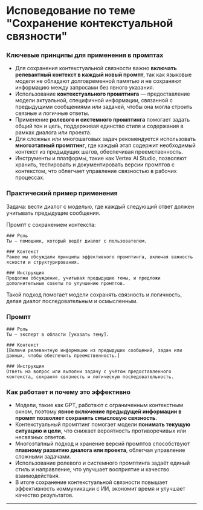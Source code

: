 Исповедование по теме "Сохранение контекстуальной связности"
=============================================================

### Ключевые принципы для применения в промптах

- Для сохранения контекстуальной связности важно **включать релевантный контекст в каждый новый промпт**, так как языковые модели не обладают долговременной памятью и не сохраняют информацию между запросами без явного указания.
- Использование **контекстуального промптинга** — предоставление модели актуальной, специфичной информации, связанной с предыдущими сообщениями или задачей, чтобы она могла строить связные и логичные ответы.
- Применение **ролевого и системного промптинга** помогает задать общий тон и цель, поддерживая единство стиля и содержания в рамках диалога или проекта.
- Для сложных или многошаговых задач рекомендуется использовать **многоэтапный промптинг**, где каждый этап содержит необходимый контекст из предыдущих шагов, обеспечивая преемственность.
- Инструменты и платформы, такие как Vertex AI Studio, позволяют хранить, тестировать и документировать версии промптов с контекстом, что облегчает управление связностью в рабочих процессах.


### Практический пример применения

Задача: вести диалог с моделью, где каждый следующий ответ должен учитывать предыдущие сообщения.

Промпт с сохранением контекста:

```
### Роль
Ты — помощник, который ведёт диалог с пользователем.

### Контекст
Ранее мы обсуждали принципы эффективного промптинга, включая важность ясности и структурирования.

### Инструкция
Продолжи обсуждение, учитывая предыдущие темы, и предложи дополнительные советы по улучшению промптов.
```

Такой подход помогает модели сохранять связность и логичность, делая диалог последовательным и осмысленным.

### Промпт

```
### Роль
Ты — эксперт в области [указать тему].

### Контекст
[Включи релевантную информацию из предыдущих сообщений, задач или данных, чтобы обеспечить преемственность.]

### Инструкция
Ответь на вопрос или выполни задачу с учётом предоставленного контекста, сохраняя связность и логическую последовательность.
```


### Как работает и почему это эффективно

- Модели, такие как GPT, работают с ограниченным контекстным окном, поэтому **явное включение предыдущей информации в промпт позволяет сохранять смысловую связность**.
- Контекстуальный промптинг помогает модели **понимать текущую ситуацию и цели**, что снижает вероятность противоречивых или несвязных ответов.
- Многоэтапный подход и хранение версий промптов способствуют **плавному развитию диалога или проекта**, облегчая управление сложными задачами.
- Использование ролевого и системного промптинга задаёт единый стиль и направление, что улучшает восприятие и качество взаимодействия.
- В итоге сохранение контекстуальной связности повышает эффективность коммуникации с ИИ, экономит время и улучшает качество результатов.

---
[^1]: https://habr.com/ru/articles/902330/

[^2]: https://courses.sberuniversity.ru/ai-education/6/4

[^3]: https://vc.ru/u/771698-kliment-vikulov/1611805-samyi-polnyi-gaid-po-prompt-inzhiniringu-ot-novichka-do-profi-za-odin-vecher

[^4]: https://www.hse.ru/edu/dpo/1019520835

[^5]: https://vc.ru/future/1898052-kak-pisatelyam-vyzhit-v-epokhe-ii-tehniki-promptinga-2025-goda

[^6]: https://www.pvsm.ru/ii/416842

[^7]: https://mnogobukof.com/prompt-inzhiniring-dlya-nachinayushchih/

[^8]: http://blendedlearning.pro/quarantine/course_ai_in_education/prompt-engineering-%D0%B4%D0%BB%D1%8F-%D1%83%D1%87%D0%B8%D1%82%D0%B5%D0%BB%D0%B5%D0%B9/

